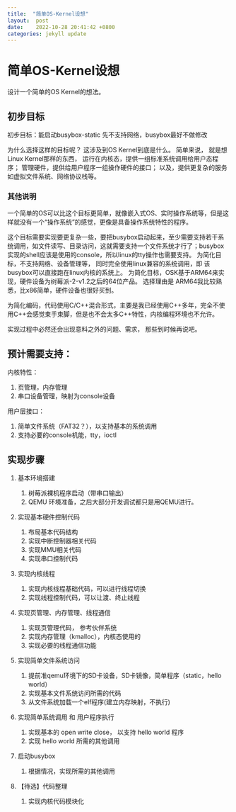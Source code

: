 ```yaml
---
title:  "简单OS-Kernel设想"
layout:  post
date:    2022-10-28 20:41:42 +0800
categories: jekyll update
---
```



# 简单OS-Kernel设想

设计一个简单的OS Kernel的想法。

## 初步目标
初步目标：能启动busybox-static
    先不支持网络，busybox最好不做修改

为什么选择这样的目标呢？ 这涉及到OS Kernel到底是什么。 简单来说， 就是想Linux Kernel那样的东西， 运行在内核态，提供一组标准系统调用给用户态程序； 管理硬件，提供给用户程序一组操作硬件的接口； 以及，提供更复杂的服务 如虚拟文件系统、网络协议栈等。

### 其他说明
一个简单的OS可以比这个目标更简单，就像嵌入式OS、实时操作系统等，但是这样就没有一个“操作系统”的感觉，更像是具备操作系统特性的程序。

这个目标需要实现要更复杂一些，要把busybox启动起来，至少需要支持若干系统调用，如文件读写、目录访问，这就需要支持一个文件系统才行了；busybox实现的shell应该是使用的console，所以linux的tty操作也需要支持。
为简化目标，不支持网络、设备管理等， 同时完全使用linux兼容的系统调用，即 该busybox可以直接跑在linux内核的系统上。
为简化目标，OSK基于ARM64来实现，硬件设备为树莓派-2-v1.2之后的64位产品。 选择理由是 ARM64我比较熟悉，比x86简单，硬件设备也很好买到。

为简化编码，代码使用C/C++混合形式，主要是我已经使用C++多年，完全不使用C++会感觉束手束脚，但是也不会太多C++特性，内核编程环境也不允许。

实现过程中必然还会出现意料之外的问题、需求， 那些到时候再说吧。

## 预计需要支持：
内核特性：
1. 页管理，内存管理
1. 串口设备管理，映射为console设备

用户层接口：
1. 简单文件系统（FAT32？），以支持基本的系统调用
1. 支持必要的console机能，tty，ioctl

## 实现步骤
 1. 基本环境搭建
    1. 树莓派裸机程序启动（带串口输出）
    1. QEMU 环境准备，之后大部分开发调试都只是用QEMU进行。
 1. 实现基本硬件控制代码
    1. 布局基本代码结构
    1. 实现中断控制器相关代码
    1. 实现MMU相关代码
    1. 实现串口控制代码
 1. 实现内核线程
    1. 实现内核线程基础代码，可以进行线程切换
    1. 实现线程控制代码，可以让渡、终止线程
 1. 实现页管理、内存管理、线程通信
    1. 实现页管理代码， 参考伙伴系统
    1. 实现内存管理（kmalloc），内核态使用的
    1. 实现必要的线程通信功能
 1. 实现简单文件系统访问
    1. 提前准qemu环境下的SD卡设备，SD卡镜像，简单程序（static，hello world）
    1. 实现基本文件系统访问所需的代码
    1. 从文件系统加载一个elf程序(建立内存映射，不执行)
 1. 实现简单系统调用 和 用户程序执行
    1. 实现基本的 open write close， 以支持 hello world 程序
    1. 实现 hello world 所需的其他调用
 1. 启动busybox
    1. 根据情况，实现所需的其他调用
 
 1. 【待选】代码整理
    1. 实现内核代码模块化
 



